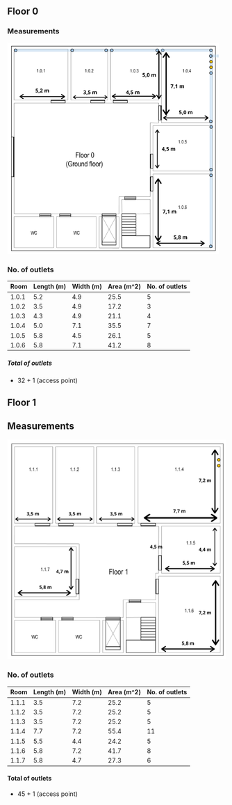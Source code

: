 ## Floor 0

### Measurements

![](Building_1_Floor_0_Measurements.png)

### No. of outlets

| Room  | Length (m) | Width (m) | Area (m^2) | No. of outlets |
|-------|------------|-----------|------------|----------------|
| 1.0.1 | 5.2        | 4.9       | 25.5       | 5              |
| 1.0.2 | 3.5        | 4.9       | 17.2       | 3              |
| 1.0.3 | 4.3        | 4.9       | 21.1       | 4              |
| 1.0.4 | 5.0        | 7.1       | 35.5       | 7              |
| 1.0.5 | 5.8        | 4.5       | 26.1       | 5              |
| 1.0.6 | 5.8        | 7.1       | 41.2       | 8              |

##### Total of outlets

-   32 + 1 (access point)

## Floor 1

## Measurements

![](Building_1_Floor_1_Measurements.png)

### No. of outlets

| Room  | Length (m) | Width (m) | Area (m^2) | No. of outlets |
|-------|------------|-----------|------------|----------------|
| 1.1.1 | 3.5        | 7.2       | 25.2       | 5              |
| 1.1.2 | 3.5        | 7.2       | 25.2       | 5              |
| 1.1.3 | 3.5        | 7.2       | 25.2       | 5              |
| 1.1.4 | 7.7        | 7.2       | 55.4       | 11             |
| 1.1.5 | 5.5        | 4.4       | 24.2       | 5              |
| 1.1.6 | 5.8        | 7.2       | 41.7       | 8              |
| 1.1.7 | 5.8        | 4.7       | 27.3       | 6              |

#### Total of outlets

-   45 + 1 (access point)